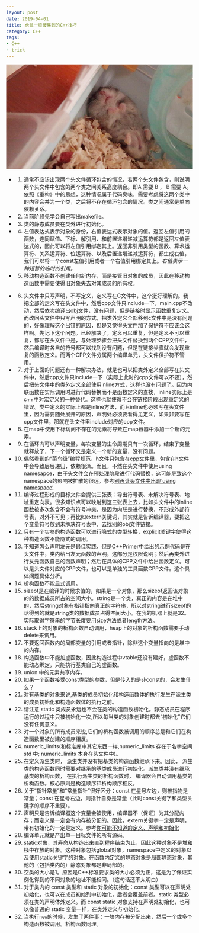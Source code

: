 ```yaml
---
layout: post
date: 2019-04-01
title: 仓鼠一般搜集到的C++技巧
category: C++
tags:
- C++
- trick
---
```


![](/img/cover/hamster.jpeg)

- 1. 通常不应该出现两个头文件循环包含的情况，若两个头文件包含，则说明两个头文件中包含的两个类之间关系高度耦合。即A 需要 B ， B 需要 A。依照《重构》中的思想，这种情况属于代码臭味，需要考虑将这两个类中的内容合并为一个类，之后将不存在循环包含的情况。类之间通常是单向依赖关系。
- 2. 当前阶段先学会自己写出makefile。
- 3. 类的静态成员要在类外进行初始化。
- 4. 左值表达式表示对象的身份，右值表达式表示对象的值。返回左值引用的函数，连同赋值、下标、解引用、和前置递增递减运算符都是返回左值表达式的，因此可以将左值引用绑定其上。返回非引用类型的函数、算术运算符、关系运算符、位运算符、以及后置递增递减运算符，都生成右值，我们可以将一个const左值引用或者一个右值引用绑定其上。*右值表示一种短暂的临时的引用。*
- 5. 移动构造函数不创建任何新内存，而是接管旧对象的成员，因此在移动构造函数中需要使得旧对象失去对其成员的所有权。

<!-- more -->

- 6. 头文件中只写声明，不写定义，定义写在C文件中，这个挺好理解的。我把全部的定义写在头文件中，然后cpp文件只include一下，main.cpp不改动，然后依次编译出obj文件，没有问题，但是链接时显示函数重复定义。而改回头文件中只写声明的方式，把类外定义全部移到c文件中是没有问题的，好像理解这个出错的原因，但是又觉得头文件加了保护符不应该会这样啊。先记下这个问题。已经解决了，定义可以重复，但是定义不可以重复，都写在头文件中是，与处理步骤会把头文件替换到两个CPP文件中，然后编译时各自的符号都可以找到没有问题，但是在链接步骤就会发现重复的函数定义。而两个CPP文件分属两个编译单元，头文件保护符不管用。
- 7. 对于上面的问题还有一种解决办法，就是也可以把类外定义全部写在头文件中，然后cpp文件只include一下（实际上此时的cpp文件可以不要），然后把头文件中的类外定义全部使用inline方式，这样也没有问题了。因为内联函数在实际调用时进行代码替换而不是函数定义的查找，inline实际上是c++中对宏定义的一种替代。这样也就使得不会在链接阶段出现重定义的错误。类中定义的实际上都是inline方法，而且inline也必须写在头文件里，因为需要随处展开的原因，声明处必须要看得见定义，如果非要写在cpp文件里，那就在头文件里include对应的cpp文件。
- 8. 在map中使用下标访问不存在的元素将导致在map容器中添加一个新的元素。
- 9. 在循环内可以声明变量，每次变量的生命周期只有一次循环，结束了变量就释放了，下一个循环又是定义一个新的变量，没有问题。
- 10. 偶然看到的“菜鸟级”编程规范，h文件只包含在cpp文件里，包含在h文件中会导致层层递归，依赖很深。而且，不然在头文件中使用using namesapce，由于头文件会在预处理阶段进行代码替换，这可能导致这个namespace的影响被扩散的很远。参考[别再让头文件中出现‘using namespace’](https://blog.csdn.net/dj0379/article/details/11565387)
- 11. 编译过程形成的目标文件会提供三张表：导出符号表、未解决符号表、地址重定向表。很多知识点可以映射到这三张表上去，比如头文件中的inline函数被多次包含不会有符号冲突，是因为内联是进行替换，不形成外部符号表，对外不可见；再比如extern关键词，其实就是告诉编译器，要把这个变量符号放到未解决符号表中，去找别的obj文件链接。
- 12. 只有一个实参的构造函数可以进行隐式的类型转换，explicit关键字使得这种构造函数不能隐式的调用。
- 13. 不知道怎么声明友元是最佳实践，但是C++Primer中给出的示例代码是在头文件中，类内给出友元函数的声明，这部分是权限说明；然后再类外进行友元函数自己的函数声明；然后在具体的CPP文件中给出函数定义。可以是头文件对应的CPP文件，也可以是单独的工具函数CPP文件。这个具体问题具体分析。
- 14. 析构函数不能显式调用。
- 15. sizeof是在编译的时候求值的，如果是一个对象，那么sizeof返回该对象的的数据成员所占的空间大小。string是一个类，真正的内容是在堆中的，然后string对象有指针指向真正的字符串，所以对string进行sizeof的话得到的就是string类的数据成员占得空间大小。在我的机器上就是32。实际取得字符串的字节长度要用size方法或者length方法。
- 16. stack上的对象的析构函数自动调用，heap上的对象的析构函数需要手动delete来调用。
- 17. 不要返回函数内的局部变量的引用或者指针，除非这个变量指向的是堆中的内存。
- 18. 构造函数中不能加虚函数，因此构造过程中vtable还没有建好，虚函数不能动态绑定，只能执行基类自己的虚函数。
- 19. union 中的元素共享内存。
- 20. 如果一个函数接受const类型的参数，但是传入的是非const的，会发生什么？
- 21. 对有基类的对象来说,基类的成员初始化和构造函数体的执行发生在派生类的成员初始化和构造函数体的执行之前。
- 22. 请注意 static 类成员永远也不会在类的构造函数初始化。静态成员在程序运行的过程中只被初始化一次,所以每当类的对象创建时都去“初始化”它们没有任何意义。
- 23. 对一个对象的所有成员来说,它们的析构函数被调用的顺序总是和它们在构造函数里被创建的顺序相反。
- 24.  numeric_limits(和标准库中其它东西一样,numeric_limits 存在于名字空间 std 中; numeric_limits 本身在头文件<limits>中)。
- 25. 在定义派生类时， 派生类并没有把基类的构造函数继承下来。因此， 派生类的构造函数同时需要对继承的基类成员进行初始化。派生类并没有继承基类的析构函数， 在执行派生类的析构函数时， 编译器会自动调用基类的析构函数。核心原则是构造顺序和析构顺序相反。
- 26. 关于“指针常量”和“常量指针”很好区分：const 在星号左边，则被指物是常量；const 在星号右边，则指针自身是常量（此时const关键字和类型关键字的顺序不重要）。
- 27. 声明只是告诉编译器这个变量会被使用，编译器不（保证）为其分配内存；而定义是一定会有内存被分配的。因此，extern关键字一定是声明，带有初始化的一定是定义。参考[你可能不知道的定义、声明和初始化](https://www.cnblogs.com/douzi2/p/5044870.html)
- 28. 编译单元就是产出单一目标文件的所有源码。
- 29. static对象，其寿命从构造出来直到程序结束为止，因此这种对象不是堆和栈中存放的对象。这种对象包括global对象，namespace中定义的对象以及使用static关键字的对象。在函数内定义的静态对象是局部静态对象，其他的（包括类内的）静态对象都是非局部的。
- 30. 空类的大小是1。原因是C++标准要求类的大小必须为正，这是为了保证实例化得到的不同对象的地址不能相同。（这句话还不太明白）
- 31. 对于类内的 const 类型和 static 对象的初始化：const 类型可以在声明处初始化，也可以在成员初始列中初始化，后者会覆盖前者。static 类型必须在类的声明体外定义。而 const static 对象支持在声明处初始化，也可以像普通的 static 变量一样，在类外定义与初始化。
- 32. 当执行`new`的时候，发生了两件事：一块内存被分配出来，然后一个或多个构造函数被调用。析构函数同理。
